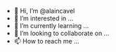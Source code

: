 - 👋 Hi, I’m @alaincavel
- 👀 I’m interested in ...
- 🌱 I’m currently learning ...
- 💞️ I’m looking to collaborate on ...
- 📫 How to reach me ...

<!---
alaincavel/alaincavel is a ✨ special ✨ repository because its `README.md` (this file) appears on your GitHub profile.
You can click the Preview link to take a look at your changes.
--->
